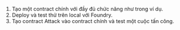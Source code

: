 1. Tạo một contract chính với đầy đủ chức năng như trong ví dụ.
2. Deploy và test thử trên local với Foundry.
3. Tạo contract Attack vào contract chính và test một cuộc tấn công.